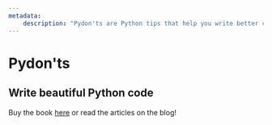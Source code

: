 ```yaml
---
metadata:
    description: "Pydon'ts are Python tips that help you write better code."
---
```

# Pydon'ts

## Write beautiful Python code

Buy the book [here][book] or read the articles on the blog!

[book]: https://gum.co/pydonts
